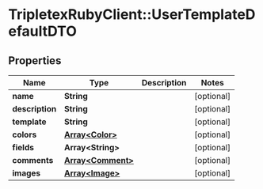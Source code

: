 # TripletexRubyClient::UserTemplateDefaultDTO

## Properties
Name | Type | Description | Notes
------------ | ------------- | ------------- | -------------
**name** | **String** |  | [optional] 
**description** | **String** |  | [optional] 
**template** | **String** |  | [optional] 
**colors** | [**Array&lt;Color&gt;**](Color.md) |  | [optional] 
**fields** | **Array&lt;String&gt;** |  | [optional] 
**comments** | [**Array&lt;Comment&gt;**](Comment.md) |  | [optional] 
**images** | [**Array&lt;Image&gt;**](Image.md) |  | [optional] 


